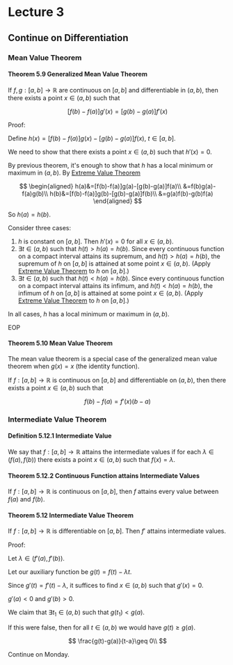 # Lecture 3

## Continue on Differentiation

### Mean Value Theorem

#### Theorem 5.9 Generalized Mean Value Theorem

If $f,g:[a,b]\to \mathbb{R}$ are continuous on $[a,b]$ and differentiable in $(a,b)$, then there exists a point $x\in (a,b)$ such that

$$
[f(b)-f(a)]g'(x)=[g(b)-g(a)]f'(x)
$$

Proof:

Define $h(x)=[f(b)-f(a)]g(x)-[g(b)-g(a)]f(x)$, $t\in [a,b]$.

We need to show that there exists a point $x\in (a,b)$ such that $h'(x)=0$.

By previous theorem, it's enough to show that $h$ has a local minimum or maximum in $(a,b)$. By [Extreme Value Theorem](https://notenextra.trance-0.com/Math4111/Math4111_L24#theorem-416-extreme-value-theorem)

$$
\begin{aligned}
h(a)&=[f(b)-f(a)]g(a)-[g(b)-g(a)]f(a)\\
&=f(b)g(a)-f(a)g(b)\\
h(b)&=[f(b)-f(a)]g(b)-[g(b)-g(a)]f(b)\\
&=g(a)f(b)-g(b)f(a)
\end{aligned}
$$

So $h(a)=h(b)$.

Consider three cases:

1. $h$ is constant on $[a,b]$. Then $h'(x)=0$ for all $x\in (a,b)$.
2. $\exists t\in (a,b)$ such that $h(t)>h(a)=h(b)$. Since every continuous function on a compact interval attains its supremum, and $h(t)>h(a)=h(b)$, the supremum of $h$ on $[a,b]$ is attained at some point $x\in (a,b)$. (Apply [Extreme Value Theorem](https://notenextra.trance-0.com/Math4111/Math4111_L24#theorem-416-extreme-value-theorem) to $h$ on $[a,b]$.)
3. $\exists t\in (a,b)$ such that $h(t)<h(a)=h(b)$. Since every continuous function on a compact interval attains its infimum, and $h(t)<h(a)=h(b)$, the infimum of $h$ on $[a,b]$ is attained at some point $x\in (a,b)$. (Apply [Extreme Value Theorem](https://notenextra.trance-0.com/Math4111/Math4111_L24#theorem-416-extreme-value-theorem) to $h$ on $[a,b]$.)

In all cases, $h$ has a local minimum or maximum in $(a,b)$.

EOP

#### Theorem 5.10 Mean Value Theorem

The mean value theorem is a special case of the generalized mean value theorem when $g(x)=x$ (the identity function).

If $f:[a,b]\to \mathbb{R}$ is continuous on $[a,b]$ and differentiable on $(a,b)$, then there exists a point $x\in (a,b)$ such that

$$
f(b)-f(a)=f'(x)(b-a)
$$

### Intermediate Value Theorem

#### Definition 5.12.1 Intermediate Value

We say that $f:[a,b]\to \mathbb{R}$ attains the intermediate values if for each $\lambda\in (f(a),f(b))$ there exists a point $x\in (a,b)$ such that $f(x)=\lambda$.

#### Theorem 5.12.2 Continuous Function attains Intermediate Values

If $f:[a,b]\to \mathbb{R}$ is continuous on $[a,b]$, then $f$ attains every value between $f(a)$ and $f(b)$.

#### Theorem 5.12 Intermediate Value Theorem

If $f:[a,b]\to \mathbb{R}$ is differentiable on $[a,b]$. Then $f'$ attains intermediate values.

Proof:

Let $\lambda\in (f'(a),f'(b))$.

Let our auxiliary function be $g(t)=f(t)-\lambda t$.

Since $g'(t)=f'(t)-\lambda$, it suffices to find $x\in (a,b)$ such that $g'(x)=0$.

$g'(a)<0$ and $g'(b)>0$.

We claim that $\exists t_1\in (a,b)$ such that $g(t_1)<g(a)$.

If this were false, then for all $t\in (a,b)$ we would have $g(t)\geq g(a)$.

$$
\frac{g(t)-g(a)}{t-a}\geq 0\\
$$

Continue on Monday.
